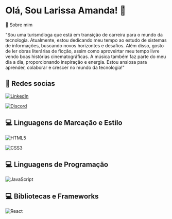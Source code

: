 
#  Olá, Sou Larissa Amanda! 👋 

🚀 Sobre mim

"Sou uma turismóloga que está em transição de carreira para o mundo da tecnologia. Atualmente, estou dedicando meu tempo ao estudo de sistemas de informações, buscando novos horizontes e desafios. Além disso, gosto de ler obras literárias de ficção, assim como aproveirtar meu tempo livre vendo boas histórias cinematográficas. A música também faz parte do meu dia a dia, proporcionando inspiração e energia. Estou ansiosa para aprender, colaborar e crescer no mundo da tecnologia!"

##  🔗 Redes socias 
[![LinkedIn](https://img.shields.io/badge/LinkedIn-000?style=for-the-badge&logo=linkedin&logoColor=0E76A8)](https://www.linkedin.com/in/larissaamanda/)

 [![Discord](https://img.shields.io/badge/Discord-000?style=for-the-badge&logo=discord)](https://discord.com/channels/@me) 


## 💻 Linguagens de Marcação e Estilo

![HTML5](https://img.shields.io/badge/HTML5-000?style=for-the-badge&logo=html5)

![CSS3](https://img.shields.io/badge/CSS3-000?style=for-the-badge&logo=css3&logoColor=264CE4)

## 💻 Linguagens de Programação

![JavaScript](https://img.shields.io/badge/JavaScript-000?style=for-the-badge&logo=javascript)

## 💻 Bibliotecas e Frameworks
![React](https://img.shields.io/badge/React-000?style=for-the-badge&logo=react)